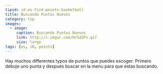 ```yaml
---
tipid: id-es-find-points-basketball
title: Buscando Puntos Nuevos
category: tip
images:
  - image:
     caption: Buscando Puntos Nuevos
     link: http://i.imgur.com/Hr5d2Px.gif
     size: large
tags: [es, iD, points]
---
```


Hay muchos differentes typos de puntos que puedes escoger. Primero debuje uno punta y despues buscar en la menu para que estas buscando.


